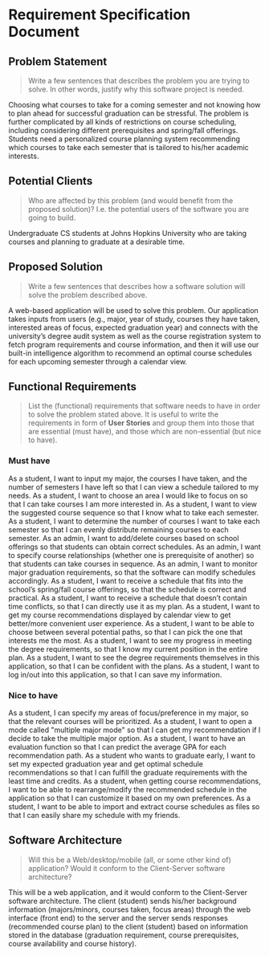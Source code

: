 # Requirement Specification Document

## Problem Statement 

> Write a few sentences that describes the problem you are trying to solve. In other words, justify why this software project is needed.

Choosing what courses to take for a coming semester and not knowing how to plan ahead for successful graduation can be stressful. The problem is further complicated by all kinds of restrictions on course scheduling, including considering different prerequisites and spring/fall offerings. Students need a personalized course planning system recommending which courses to take each semester that is tailored to his/her academic interests.


## Potential Clients
> Who are affected by this problem (and would benefit from the proposed solution)? I.e. the potential users of the software you are going to build.

Undergraduate CS students at Johns Hopkins University who are taking courses and planning to graduate at a desirable time.

## Proposed Solution
> Write a few sentences that describes how a software solution will solve the problem described above.

A web-based application will be used to solve this problem. Our application takes inputs from users (e.g., major, year of study, courses they have taken, interested areas of focus, expected graduation year) and connects with the university’s degree audit system as well as the course registration system to fetch program requirements and course information, and then it will use our built-in intelligence algorithm to recommend an optimal course schedules for each upcoming semester through a calendar view. 

## Functional Requirements
> List the (functional) requirements that software needs to have in order to solve the problem stated above. It is useful to write the requirements in form of **User Stories** and group them into those that are essential (must have), and those which are non-essential (but nice to have).


### Must have

As a student, I want to input my major, the courses I have taken, and the number of semesters I have left so that I can view a schedule tailored to my needs.
As a student, I want to choose an area I would like to focus on so that I can take courses I am more interested in.
As a student, I want to view the suggested course sequence so that I know what to take each semester.
As a student, I want to determine the number of courses I want to take each semester so that I can evenly distribute remaining courses to each semester.
As an admin, I want to add/delete courses based on school offerings so that students can obtain correct schedules.
As an admin, I want to specify course relationships (whether one is prerequisite of another) so that students can take courses in sequence.
As an admin, I want to monitor major graduation requirements, so that the software can modify schedules accordingly.
As a student, I want to receive a schedule that fits into the school’s spring/fall course offerings, so that the schedule is correct and practical.
As a student, I want to receive a schedule that doesn’t contain time conflicts, so that I can directly use it as my plan.
As a student, I want to get my course recommendations displayed by calendar view to get better/more convenient user experience.
As a student, I want to be able to choose between several potential paths, so that I can pick the one that interests me the most.
As a student, I want to see my progress in meeting the degree requirements, so that I know my current position in the entire plan.
As a student, I want to see the degree requirements themselves in this application, so that I can be confident with the plans.
As a student, I want to log in/out into this application, so that I can save my information.

### Nice to have

As a student, I can specify my areas of focus/preference in my major, so that the relevant courses will be prioritized.
As a student, I want to open a mode called "multiple major mode" so that I can get my recommendation if I decide to take the multiple major option.
As a student, I want to have an evaluation function so that I can predict the average GPA for each recommendation path.
As a student who wants to graduate early, I want to set my expected graduation year and get optimal schedule recommendations so that I can fulfill the graduate requirements with the least time and credits.
As a student, when getting course recommendations, I want to be able to rearrange/modify the recommended schedule in the application so that I can customize it based on my own preferences.
As a student, I want to be able to import and extract course schedules as files so that I can easily share my schedule with my friends.

## Software Architecture
> Will this be a Web/desktop/mobile (all, or some other kind of) application? Would it conform to the Client-Server software architecture? 

This will be a web application, and it  would conform to the Client-Server software architecture. The client (student) sends his/her background information (majors/minors, courses taken, focus areas) through the web interface (front end) to the server and the server sends responses (recommended course plan) to the client (student) based on information stored in the database (graduation requirement, course prerequisites, course availability and course history). 
